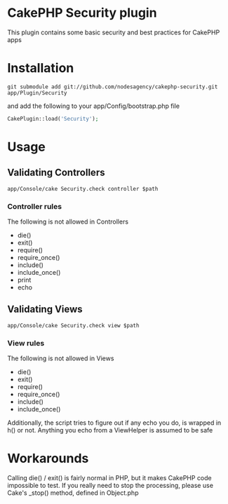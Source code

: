 # CakePHP Security plugin

This plugin contains some basic security and best practices for CakePHP apps

# Installation

```git
git submodule add git://github.com/nodesagency/cakephp-security.git app/Plugin/Security
```

and add the following to your app/Config/bootstrap.php file
```php
CakePlugin::load('Security');
```

# Usage

## Validating Controllers 

```
app/Console/cake Security.check controller $path
```

### Controller rules

The following is not allowed in Controllers

* die()
* exit()
* require()
* require_once()
* include()
* include_once()
* print
* echo

## Validating Views

```
app/Console/cake Security.check view $path
```

### View rules

The following is not allowed in Views

* die()
* exit()
* require()
* require_once()
* include()
* include_once()

Additionally, the script tries to figure out if any echo you do, is wrapped in h() or not.
Anything you echo from a ViewHelper is assumed to be safe

# Workarounds

Calling die() / exit() is fairly normal in PHP, but it makes CakePHP code impossible to test.
If you really need to stop the processing, please use Cake's _stop() method, defined in Object.php